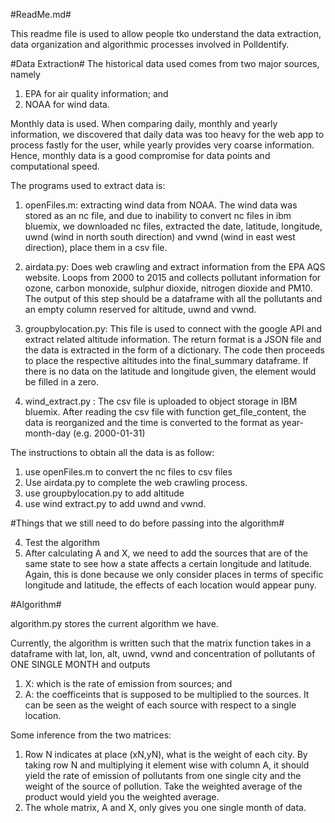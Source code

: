 #ReadMe.md#

This readme file is used to allow people tko understand the data extraction, data organization and algorithmic processes involved in Polldentify. 

#Data Extraction#
The historical data used comes from two major sources, namely

1. EPA for air quality information; and
2. NOAA for wind data.

Monthly data is used. When comparing daily, monthly and yearly information, we discovered that daily data was too heavy for the web app to process fastly for the user, while yearly provides very coarse information. Hence, monthly data is a good compromise for data points and computational speed.

The programs used to extract data is:

1. openFiles.m: extracting wind data from NOAA. The wind data was stored as an nc file, and due to inability to convert nc files in ibm bluemix, we downloaded nc files, extracted the date, latitude, longitude, uwnd (wind in north south direction) and vwnd (wind in east west direction), place them in a csv file. 

2. airdata.py: Does web crawling and extract information from the EPA AQS website. Loops from 2000 to 2015 and collects pollutant information for ozone, carbon monoxide, sulphur dioxide, nitrogen dioxide and PM10. The output of this step should be a dataframe with all the pollutants and an empty column reserved for altitude, uwnd and vwnd.

3. groupbylocation.py: This file is used to connect with the google API and extract related altitude information. The return format is a JSON file and the data is extracted in the form of a dictionary. The code then proceeds to place the respective altitudes into the final_summary dataframe. If there is no data on the latitude and longitude given, the element would be filled in a zero. 

4. wind_extract.py : The csv file is uploaded to object storage in IBM bluemix. After reading the csv file with function get_file_content, the data is reorganized and the time is converted to the format as year-month-day (e.g. 2000-01-31)

The instructions to obtain all the data is as follow:

1. use openFiles.m to convert the nc files to csv files
2. Use airdata.py to complete the web crawling process. 
3. use groupbylocation.py to add altitude
4. use wind extract.py to add uwnd and vwnd.

#Things that we still need to do before passing into the algorithm#

4. Test the algorithm
6. After calculating A and X, we need to add the sources that are of the same state to see how a state affects a certain longitude and latitude. Again, this is done because we only consider places in terms of specific longitude and latitude, the effects of each location would appear puny. 

#Algorithm#

algorithm.py stores the current algorithm we have.

Currently, the algorithm is written such that the matrix function takes in a dataframe with lat, lon, alt, uwnd, vwnd and concentration of pollutants of ONE SINGLE MONTH and outputs 

1. X: which is the rate of emission from sources; and
2. A: the coefficeints that is supposed to be multiplied to the sources. It can be seen as the weight of each source with respect to a single location.

Some inference from the two matrices:

1. Row N indicates at place (xN,yN), what is the weight of each city. By taking row N and multiplying it element wise with column A, it should yield the rate of emission of pollutants from one single city and the weight of the source of pollution. Take the weighted average of the product would yield you the weighted average. 
2. The whole matrix, A and X, only gives you one single month of data. 

